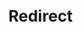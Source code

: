 ﻿---
layout: src/layouts/Redirect.astro
title: Redirect
redirect: https://yamldoc.liuyan.wang/docs/runbooks
pubDate:  2023-01-01
navSearch: false
navSitemap: false
navMenu: false
---
